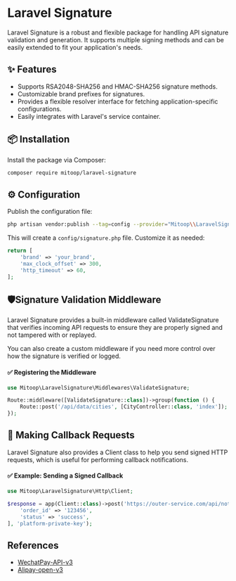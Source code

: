 # Laravel Signature

Laravel Signature is a robust and flexible package for handling API signature validation and generation. It supports multiple signing methods and can be easily extended to fit your application's needs.

## ✨ Features

- Supports RSA2048-SHA256 and HMAC-SHA256 signature methods.
- Customizable brand prefixes for signatures.
- Provides a flexible resolver interface for fetching application-specific configurations.
- Easily integrates with Laravel's service container.

## 📦 Installation

Install the package via Composer:

```bash
composer require mitoop/laravel-signature
```

## ⚙️ Configuration

Publish the configuration file:

```bash
php artisan vendor:publish --tag=config --provider="Mitoop\\LaravelSignature\\ServiceProvider"
```

This will create a `config/signature.php` file. Customize it as needed:

```php
return [
    'brand' => 'your_brand',
    'max_clock_offset' => 300,
    'http_timeout' => 60,
];
```

## 🛡️Signature Validation Middleware
Laravel Signature provides a built-in middleware called ValidateSignature 
that verifies incoming API requests to ensure 
they are properly signed and not tampered with or replayed.

You can also create a custom middleware if you need more control over how the signature is verified or logged.
#### ✅ Registering the Middleware
```php
use Mitoop\LaravelSignature\Middlewares\ValidateSignature;

Route::middleware([ValidateSignature::class])->group(function () {
    Route::post('/api/data/cities', [CityController::class, 'index']);
});
```

## 🔄 Making Callback Requests
Laravel Signature also provides a Client class to help you send signed HTTP requests, which is useful for performing callback notifications.
#### ✅ Example: Sending a Signed Callback
```php
use Mitoop\LaravelSignature\Http\Client;

$response = app(Client::class)->post('https://outer-service.com/api/notify', [
    'order_id' => '123456',
    'status' => 'success',
], 'platform-private-key');
```

## References
- [WechatPay-API-v3](https://wechatpay-api.gitbook.io/wechatpay-api-v3)
- [Alipay-open-v3](https://opendocs.alipay.com/open-v3/054kaq)

